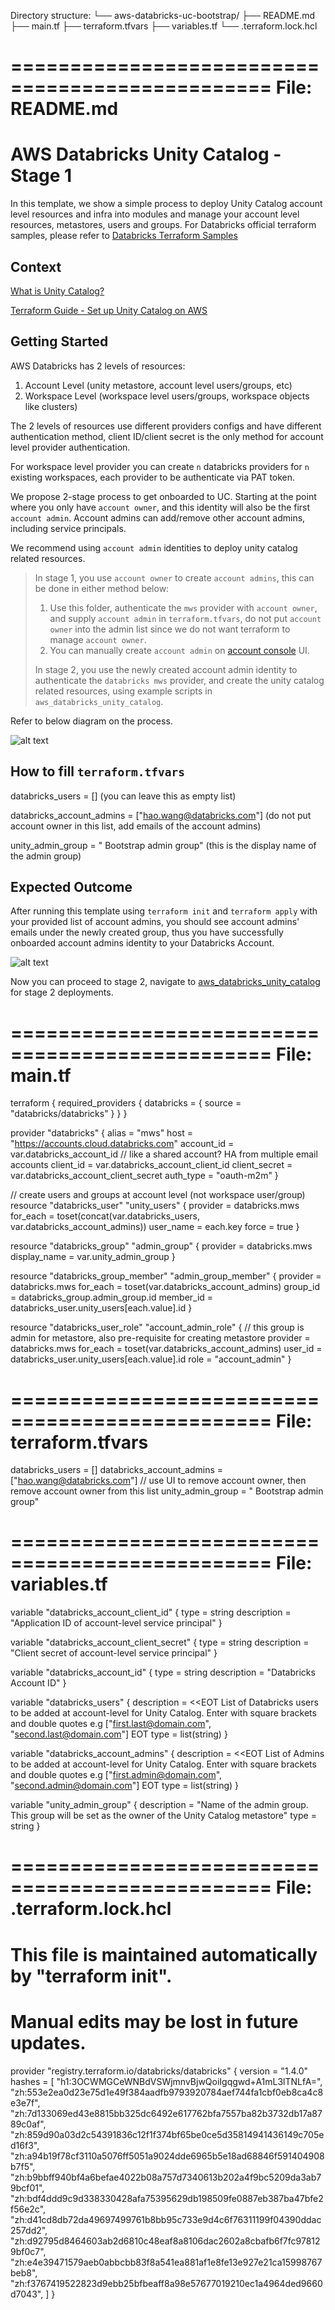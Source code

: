 Directory structure:
└── aws-databricks-uc-bootstrap/
    ├── README.md
    ├── main.tf
    ├── terraform.tfvars
    ├── variables.tf
    └── .terraform.lock.hcl

================================================
File: README.md
================================================
AWS Databricks Unity Catalog - Stage 1
=========================

In this template, we show a simple process to deploy Unity Catalog account level resources and infra into modules and manage your account level resources, metastores, users and groups. For Databricks official terraform samples, please refer to [Databricks Terraform Samples](
https://github.com/databricks/unity-catalog-setup)

## Context

[What is Unity Catalog?](https://docs.databricks.com/data-governance/unity-catalog/index.html)

[Terraform Guide - Set up Unity Catalog on AWS](https://registry.terraform.io/providers/databricks/databricks/latest/docs/guides/unity-catalog)

## Getting Started

AWS Databricks has 2 levels of resources:
1. Account Level (unity metastore, account level users/groups, etc)
2. Workspace Level (workspace level users/groups, workspace objects like clusters)

The 2 levels of resources use different providers configs and have different authentication method, client ID/client secret is the only method for account level provider authentication. 

For workspace level provider you can create `n` databricks providers for `n` existing workspaces, each provider to be authenticate via PAT token.

We propose 2-stage process to get onboarded to UC. Starting at the point where you only have `account owner`, and this identity will also be the first `account admin`. Account admins can add/remove other account admins, including service principals.

We recommend using `account admin` identities to deploy unity catalog related resources.

> In stage 1, you use `account owner` to create `account admins`, this can be done in either method below:
> 1. Use this folder, authenticate the `mws` provider with `account owner`, and supply `account admin` in `terraform.tfvars`, do not put `account owner` into the admin list since we do not want terraform to manage `account owner`.
> 2. You can manually create `account admin` on [account console](accounts.cloud.databricks.com) UI. 
>
> In stage 2, you use the newly created account admin identity to authenticate the `databricks mws` provider, and create the unity catalog related resources, using example scripts in `aws_databricks_unity_catalog`.

Refer to below diagram on the process.

![alt text](https://raw.githubusercontent.com/databricks/terraform-databricks-examples/main/examples/aws-databricks-uc/images/uc-tf-onboarding.png?raw=true)

## How to fill `terraform.tfvars`

databricks_users          = [] (you can leave this as empty list)

databricks_account_admins = ["hao.wang@databricks.com"] (do not put account owner in this list, add emails of the account admins)

unity_admin_group         = " Bootstrap admin group" (this is the display name of the admin group)

## Expected Outcome

After running this template using `terraform init` and `terraform apply` with your provided list of account admins, you should see account admins' emails under the newly created group, thus you have successfully onboarded account admins identity to your Databricks Account. 

![alt text](https://raw.githubusercontent.com/databricks/terraform-databricks-examples/main/examples/aws-databricks-uc/images/uc-tf-account-admin.png?raw=true)

Now you can proceed to stage 2, navigate to [aws_databricks_unity_catalog](https://github.com/hwang-db/tf_aws_deployment/tree/main/aws_databricks_unity_catalog) for stage 2 deployments.



================================================
File: main.tf
================================================
terraform {
  required_providers {
    databricks = {
      source = "databricks/databricks"
    }
  }
}

provider "databricks" {
  alias         = "mws"
  host          = "https://accounts.cloud.databricks.com"
  account_id    = var.databricks_account_id // like a shared account? HA from multiple email accounts
  client_id     = var.databricks_account_client_id
  client_secret = var.databricks_account_client_secret
  auth_type     = "oauth-m2m"
}

// create users and groups at account level (not workspace user/group)
resource "databricks_user" "unity_users" {
  provider  = databricks.mws
  for_each  = toset(concat(var.databricks_users, var.databricks_account_admins))
  user_name = each.key
  force     = true
}

resource "databricks_group" "admin_group" {
  provider     = databricks.mws
  display_name = var.unity_admin_group
}

resource "databricks_group_member" "admin_group_member" {
  provider  = databricks.mws
  for_each  = toset(var.databricks_account_admins)
  group_id  = databricks_group.admin_group.id
  member_id = databricks_user.unity_users[each.value].id
}


resource "databricks_user_role" "account_admin_role" { // this group is admin for metastore, also pre-requisite for creating metastore
  provider = databricks.mws
  for_each = toset(var.databricks_account_admins)
  user_id  = databricks_user.unity_users[each.value].id
  role     = "account_admin"
}



================================================
File: terraform.tfvars
================================================
databricks_users          = []
databricks_account_admins = ["hao.wang@databricks.com"] // use UI to remove account owner, then remove account owner from this list
unity_admin_group         = " Bootstrap admin group"



================================================
File: variables.tf
================================================
variable "databricks_account_client_id" {
  type        = string
  description = "Application ID of account-level service principal"
}

variable "databricks_account_client_secret" {
  type        = string
  description = "Client secret of account-level service principal"
}

variable "databricks_account_id" {
  type        = string
  description = "Databricks Account ID"
}

variable "databricks_users" {
  description = <<EOT
  List of Databricks users to be added at account-level for Unity Catalog.
  Enter with square brackets and double quotes
  e.g ["first.last@domain.com", "second.last@domain.com"]
  EOT
  type        = list(string)
}

variable "databricks_account_admins" {
  description = <<EOT
  List of Admins to be added at account-level for Unity Catalog.
  Enter with square brackets and double quotes
  e.g ["first.admin@domain.com", "second.admin@domain.com"]
  EOT
  type        = list(string)
}

variable "unity_admin_group" {
  description = "Name of the admin group. This group will be set as the owner of the Unity Catalog metastore"
  type        = string
}



================================================
File: .terraform.lock.hcl
================================================
# This file is maintained automatically by "terraform init".
# Manual edits may be lost in future updates.

provider "registry.terraform.io/databricks/databricks" {
  version = "1.4.0"
  hashes = [
    "h1:3OCWMGCeWNBdVSWjmnvBjwQoiIgqgwd+A1mL3lTNLfA=",
    "zh:553e2ea0d23e75d1e49f384aadfb9793920784aef744fa1cbf0eb8ca4c8e3e7f",
    "zh:7d133069ed43e8815bb325dc6492e617762bfa7557ba82b3732db17a8789c0af",
    "zh:859d90a03d2c54391836c12f1f374bf65be0ce5d35814941436149c705ed16f3",
    "zh:a94b19f78cf3110a5076ff5051a9024dde6965b5e18ad68846f591404908b7f5",
    "zh:b9bbff940bf4a6befae4022b08a757d7340613b202a4f9bc5209da3ab79bcf01",
    "zh:bdf4ddd9c9d338330428afa75395629db198509fe0887eb387ba47bfe2f56e2c",
    "zh:d41cd8db72da49697499761b8bb95c733e9d4c6f76311199f04390ddac257dd2",
    "zh:d92795d8464603ab2d6810c48eaf8a8106dac2602a8cbafb6f7fc978129bf0c7",
    "zh:e4e39471579aeb0abbcbb83f8a541ea881af1e8fe13e927e21ca15998767beb8",
    "zh:f3767419522823d9ebb25bfbeaff8a98e57677019210ec1a4964ded9660d7043",
  ]
}


